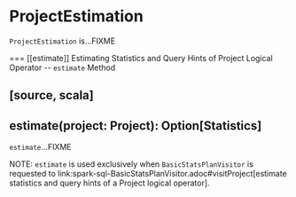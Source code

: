 # ProjectEstimation

`ProjectEstimation` is...FIXME

=== [[estimate]] Estimating Statistics and Query Hints of Project Logical Operator -- `estimate` Method

[source, scala]
----
estimate(project: Project): Option[Statistics]
----

`estimate`...FIXME

NOTE: `estimate` is used exclusively when `BasicStatsPlanVisitor` is requested to link:spark-sql-BasicStatsPlanVisitor.adoc#visitProject[estimate statistics and query hints of a Project logical operator].
